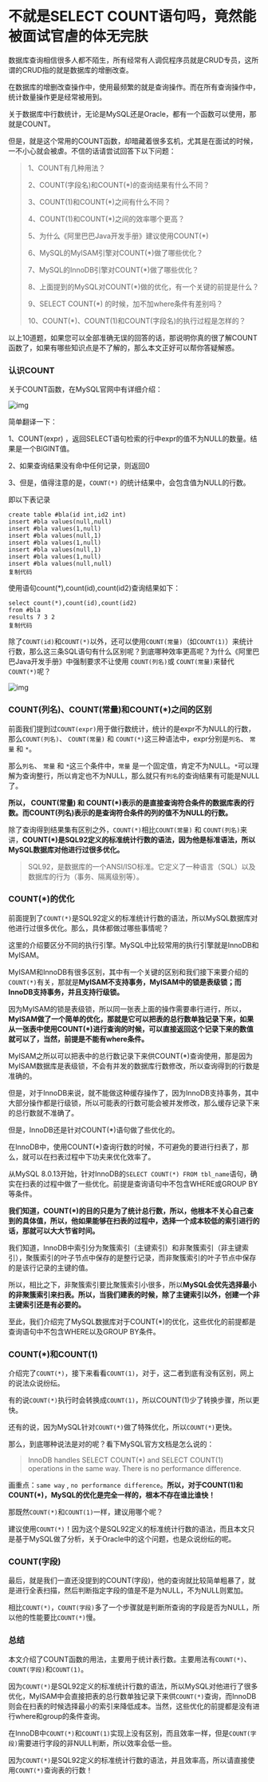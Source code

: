 # 不就是SELECT COUNT语句吗，竟然能被面试官虐的体无完肤

数据库查询相信很多人都不陌生，所有经常有人调侃程序员就是CRUD专员，这所谓的CRUD指的就是数据库的增删改查。

在数据库的增删改查操作中，使用最频繁的就是查询操作。而在所有查询操作中，统计数量操作更是经常被用到。

关于数据库中行数统计，无论是MySQL还是Oracle，都有一个函数可以使用，那就是COUNT。

但是，就是这个常用的COUNT函数，却暗藏着很多玄机，尤其是在面试的时候，一不小心就会被虐。不信的话请尝试回答下以下问题：

> 1、COUNT有几种用法？
>
> 2、COUNT(字段名)和COUNT(*)的查询结果有什么不同？
>
> 3、COUNT(1)和COUNT(*)之间有什么不同？
>
> 4、COUNT(1)和COUNT(*)之间的效率哪个更高？
>
> 5、为什么《阿里巴巴Java开发手册》建议使用COUNT(*)
>
> 6、MySQL的MyISAM引擎对COUNT(*)做了哪些优化？
>
> 7、MySQL的InnoDB引擎对COUNT(*)做了哪些优化？
>
> 8、上面提到的MySQL对COUNT(*)做的优化，有一个关键的前提是什么？
>
> 9、SELECT COUNT(*) 的时候，加不加where条件有差别吗？
>
> 10、COUNT(*)、COUNT(1)和COUNT(字段名)的执行过程是怎样的？

以上10道题，如果您可以全部准确无误的回答的话，那说明你真的很了解COUNT函数了，如果有哪些知识点是不了解的，那么本文正好可以帮你答疑解惑。

### 认识COUNT

关于COUNT函数，在MySQL官网中有详细介绍：



![img](https://user-gold-cdn.xitu.io/2019/10/21/16dec085a4fe2318?imageView2/0/w/1280/h/960/format/webp/ignore-error/1)



简单翻译一下：

1、COUNT(expr) ，返回SELECT语句检索的行中expr的值不为NULL的数量。结果是一个BIGINT值。

2、如果查询结果没有命中任何记录，则返回0

3、但是，值得注意的是，`COUNT(*)` 的统计结果中，会包含值为NULL的行数。

即以下表记录

```
create table #bla(id int,id2 int)
insert #bla values(null,null)
insert #bla values(1,null)
insert #bla values(null,1)
insert #bla values(1,null)
insert #bla values(null,1)
insert #bla values(1,null)
insert #bla values(null,null)
复制代码
```

使用语句count(*),count(id),count(id2)查询结果如下：

```
select count(*),count(id),count(id2)
from #bla
results 7 3 2
复制代码
```

除了`COUNT(id)`和`COUNT(*)`以外，还可以使用`COUNT(常量)`（如`COUNT(1)`）来统计行数，那么这三条SQL语句有什么区别呢？到底哪种效率更高呢？为什么《阿里巴巴Java开发手册》中强制要求不让使用 `COUNT(列名)`或 `COUNT(常量)`来替代 `COUNT(*)`呢？



![img](https://user-gold-cdn.xitu.io/2019/10/21/16dec085a54246a0?imageView2/0/w/1280/h/960/format/webp/ignore-error/1)



### COUNT(列名)、COUNT(常量)和COUNT(*)之间的区别

前面我们提到过`COUNT(expr)`用于做行数统计，统计的是expr不为NULL的行数，那么`COUNT(列名)`、 `COUNT(常量)` 和 `COUNT(*)`这三种语法中，expr分别是`列名`、 `常量` 和 `*`。

那么`列名`、 `常量` 和 `*`这三个条件中，`常量` 是一个固定值，肯定不为NULL。`*`可以理解为查询整行，所以肯定也不为NULL，那么就只有`列名`的查询结果有可能是NULL了。

**所以， COUNT(常量) 和 COUNT(\*)表示的是直接查询符合条件的数据库表的行数。而COUNT(列名)表示的是查询符合条件的列的值不为NULL的行数。**

除了查询得到结果集有区别之外，`COUNT(*)`相比`COUNT(常量)` 和 `COUNT(列名)`来讲，**COUNT(\*)是SQL92定义的标准统计行数的语法，因为他是标准语法，所以MySQL数据库对他进行过很多优化。**

> SQL92，是数据库的一个ANSI/ISO标准。它定义了一种语言（SQL）以及数据库的行为（事务、隔离级别等）。

### COUNT(*)的优化

前面提到了`COUNT(*)`是SQL92定义的标准统计行数的语法，所以MySQL数据库对他进行过很多优化。那么，具体都做过哪些事情呢？

这里的介绍要区分不同的执行引擎。MySQL中比较常用的执行引擎就是InnoDB和MyISAM。

MyISAM和InnoDB有很多区别，其中有一个关键的区别和我们接下来要介绍的`COUNT(*)`有关，那就是**MyISAM不支持事务，MyISAM中的锁是表级锁；而InnoDB支持事务，并且支持行级锁。**

因为MyISAM的锁是表级锁，所以同一张表上面的操作需要串行进行，所以，**MyISAM做了一个简单的优化，那就是它可以把表的总行数单独记录下来，如果从一张表中使用COUNT(\*)进行查询的时候，可以直接返回这个记录下来的数值就可以了，当然，前提是不能有where条件。**

MyISAM之所以可以把表中的总行数记录下来供COUNT(*)查询使用，那是因为MyISAM数据库是表级锁，不会有并发的数据库行数修改，所以查询得到的行数是准确的。

但是，对于InnoDB来说，就不能做这种缓存操作了，因为InnoDB支持事务，其中大部分操作都是行级锁，所以可能表的行数可能会被并发修改，那么缓存记录下来的总行数就不准确了。

但是，InnoDB还是针对COUNT(*)语句做了些优化的。

在InnoDB中，使用COUNT(*)查询行数的时候，不可避免的要进行扫表了，那么，就可以在扫表过程中下功夫来优化效率了。

从MySQL 8.0.13开始，针对InnoDB的`SELECT COUNT(*) FROM tbl_name`语句，确实在扫表的过程中做了一些优化。前提是查询语句中不包含WHERE或GROUP BY等条件。

**我们知道，COUNT(\*)的目的只是为了统计总行数，所以，他根本不关心自己查到的具体值，所以，他如果能够在扫表的过程中，选择一个成本较低的索引进行的话，那就可以大大节省时间。**

我们知道，InnoDB中索引分为聚簇索引（主键索引）和非聚簇索引（非主键索引），聚簇索引的叶子节点中保存的是整行记录，而非聚簇索引的叶子节点中保存的是该行记录的主键的值。

所以，相比之下，非聚簇索引要比聚簇索引小很多，所以**MySQL会优先选择最小的非聚簇索引来扫表。所以，当我们建表的时候，除了主键索引以外，创建一个非主键索引还是有必要的。**

至此，我们介绍完了MySQL数据库对于COUNT(*)的优化，这些优化的前提都是查询语句中不包含WHERE以及GROUP BY条件。

### COUNT(*)和COUNT(1)

介绍完了`COUNT(*)`，接下来看看`COUNT(1)`，对于，这二者到底有没有区别，网上的说法众说纷纭。

有的说`COUNT(*)`执行时会转换成`COUNT(1)`，所以COUNT(1)少了转换步骤，所以更快。

还有的说，因为MySQL针对`COUNT(*)`做了特殊优化，所以`COUNT(*)`更快。

那么，到底哪种说法是对的呢？看下MySQL官方文档是怎么说的：

> InnoDB handles SELECT COUNT(*) and SELECT COUNT(1) operations in the same way. There is no performance difference.

画重点：`same way` , `no performance difference`。**所以，对于COUNT(1)和COUNT(\*)，MySQL的优化是完全一样的，根本不存在谁比谁快！**

那既然`COUNT(*)`和`COUNT(1)`一样，建议用哪个呢？

建议使用`COUNT(*)`！因为这个是SQL92定义的标准统计行数的语法，而且本文只是基于MySQL做了分析，关于Oracle中的这个问题，也是众说纷纭的呢。

### COUNT(字段)

最后，就是我们一直还没提到的COUNT(字段)，他的查询就比较简单粗暴了，就是进行全表扫描，然后判断指定字段的值是不是为NULL，不为NULL则累加。

相比`COUNT(*)`，`COUNT(字段)`多了一个步骤就是判断所查询的字段是否为NULL，所以他的性能要比`COUNT(*)`慢。

### 总结

本文介绍了COUNT函数的用法，主要用于统计表行数。主要用法有`COUNT(*)`、`COUNT(字段)`和`COUNT(1)`。

因为`COUNT(*)`是SQL92定义的标准统计行数的语法，所以MySQL对他进行了很多优化，MyISAM中会直接把表的总行数单独记录下来供`COUNT(*)`查询，而InnoDB则会在扫表的时候选择最小的索引来降低成本。当然，这些优化的前提都是没有进行where和group的条件查询。

在InnoDB中`COUNT(*)`和`COUNT(1)`实现上没有区别，而且效率一样，但是`COUNT(字段)`需要进行字段的非NULL判断，所以效率会低一些。

因为`COUNT(*)`是SQL92定义的标准统计行数的语法，并且效率高，所以请直接使用`COUNT(*)`查询表的行数！